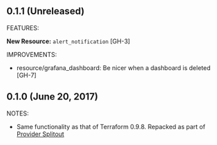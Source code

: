 ## 0.1.1 (Unreleased)

FEATURES:

**New Resource:** `alert_notification` [GH-3]

IMPROVEMENTS:

* resource/grafana_dashboard: Be nicer when a dashboard is deleted [GH-7]

## 0.1.0 (June 20, 2017)

NOTES:

* Same functionality as that of Terraform 0.9.8. Repacked as part of [Provider Splitout](https://www.hashicorp.com/blog/upcoming-provider-changes-in-terraform-0-10/)
